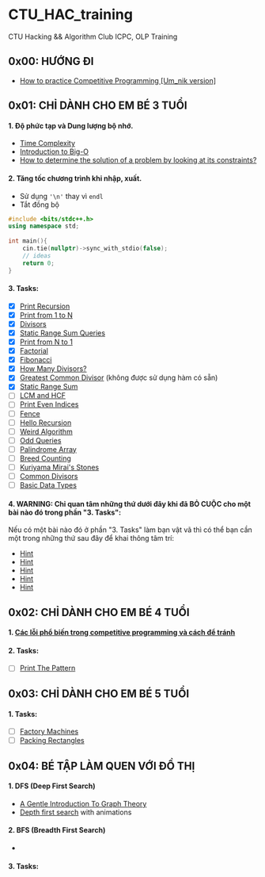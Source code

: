 # CTU_HAC_training
CTU Hacking &amp;&amp; Algorithm Club ICPC, OLP Training

## 0x00: HƯỚNG ĐI
- [How to practice Competitive Programming [Um_nik version]](https://codeforces.com/blog/entry/98806)

## 0x01: CHỈ DÀNH CHO EM BÉ 3 TUỔI
#### 1. Độ phức tạp và Dung lượng bộ nhớ.
- [Time Complexity](https://usaco.guide/bronze/time-comp?lang=cpp)
- [Introduction to Big-O](https://www.youtube.com/watch?v=zUUkiEllHG0)
- [How to determine the solution of a problem by looking at its constraints?](https://codeforces.com/blog/entry/21344)
#### 2. Tăng tốc chương trình khi nhập, xuất.
- Sử dụng ```'\n'``` thay vì ```endl```
- Tắt đồng bộ  
```c++  
#include <bits/stdc++.h>  
using namespace std;  
  
int main(){  
    cin.tie(nullptr)->sync_with_stdio(false);
    // ideas
    return 0;  
}    
```
#### 3. Tasks:
- [x] [Print Recursion](https://codeforces.com/group/MWSDmqGsZm/contest/223339/problem/A)
- [x] [Print from 1 to N](https://codeforces.com/group/MWSDmqGsZm/contest/223339/problem/B)
- [x] [Divisors](https://vjudge.net/problem/Gym-405759K)
- [x] [Static Range Sum Queries](https://cses.fi/problemset/task/1646)
- [x] [Print from N to 1](https://codeforces.com/group/MWSDmqGsZm/contest/223339/problem/C)
- [x] [Factorial](https://codeforces.com/group/MWSDmqGsZm/contest/223339/problem/J)
- [x] [Fibonacci](https://codeforces.com/group/MWSDmqGsZm/contest/223339/problem/O)
- [x] [How Many Divisors?](https://vjudge.net/problem/Aizu-ITP1_3_D)
- [x] [Greatest Common Divisor](https://csacademy.com/contest/archive/task/gcd/) (không được sử dụng hàm có sẵn)
- [x] [Static Range Sum](https://judge.yosupo.jp/problem/static_range_sum)
- [ ] [LCM and HCF](https://vjudge.net/problem/HackerRank-si-lcm-and-hcf)
- [ ] [Print Even Indices](https://codeforces.com/group/MWSDmqGsZm/contest/223339/problem/F)
- [ ] [Fence](https://codeforces.com/problemset/problem/363/B)
- [ ] [Hello Recursion](https://vjudge.net/problem/SPOJ-HRECURS)
- [ ] [Weird Algorithm](https://cses.fi/problemset/task/1068)
- [ ] [Odd Queries](https://codeforces.com/contest/1807/problem/D)
- [ ] [Palindrome Array](https://codeforces.com/group/MWSDmqGsZm/contest/223339/problem/R)
- [ ] [Breed Counting](https://vjudge.net/problem/USACO-572)
- [ ] [Kuriyama Mirai's Stones](https://codeforces.com/contest/433/problem/B)
- [ ] [Common Divisors](https://vjudge.net/problem/CodeForces-1203C)
- [ ] [Basic Data Types](https://vjudge.net/problem/Gym-287306B)
#### 4. WARNING: Chỉ quan tâm những thứ dưới đây khi đã BỎ CUỘC cho một bài nào đó trong phần "3. Tasks":  
Nếu có một bài nào đó ở phần "3. Tasks" làm bạn vật vã thì có thể bạn cần một trong những thứ sau đây để khai thông tâm trí:
- [Hint](https://www.youtube.com/watch?v=ngCos392W4w)
- [Hint](https://www.youtube.com/watch?v=PhgtNY_-CiY)
- [Hint](https://www.youtube.com/watch?v=Ae_Ag_saG9s)
- [Hint](https://www.geeksforgeeks.org/gcd-in-cpp/)
- [Hint](https://www.facebook.com/people/CTU-Hacking-Algorithm-Club/61562622140386/)
  
## 0x02: CHỈ DÀNH CHO EM BÉ 4 TUỔI
#### 1. [Các lỗi phổ biến trong competitive programming và cách để tránh](https://dmoj.ctu.edu.vn/post/8-minhnguyent546)

#### 2. Tasks:
- [ ] [Print The Pattern]()

## 0x03: CHỈ DÀNH CHO EM BÉ 5 TUỔI
#### 1. Tasks:
- [ ] [Factory Machines](https://cses.fi/problemset/task/1620)
- [ ] [Packing Rectangles](https://codeforces.com/edu/course/2/lesson/6/2/practice/contest/283932/problem/A)

## 0x04: BÉ TẬP LÀM QUEN VỚI ĐỒ THỊ
#### 1. DFS (Deep First Search)
- [A Gentle Introduction To Graph Theory](https://medium.com/basecs/a-gentle-introduction-to-graph-theory-77969829ead8)
- [Depth first search](https://csacademy.com/lesson/depth_first_search) with animations
#### 2. BFS (Breadth First Search)
- 
#### 3. Tasks:

